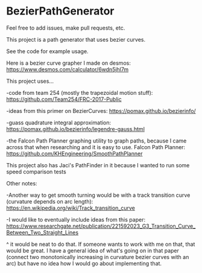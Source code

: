 # BezierPathGenerator



Feel free to add issues, make pull requests, etc.

This project is a path generator that uses bezier curves.

See the code for example usage.

Here is a bezier curve grapher I made on desmos: https://www.desmos.com/calculator/6wdn5jhl7m

This project uses...

-code from team 254 (mostly the trapezoidal motion stuff): https://github.com/Team254/FRC-2017-Public

-ideas from this primer on BezierCurves: https://pomax.github.io/bezierinfo/

-guass quadrature integral approximation: https://pomax.github.io/bezierinfo/legendre-gauss.html

-the Falcon Path Planner graphing utility to graph paths, because I came across that when researching and it is easy to use. Falcon Path Planner: https://github.com/KHEngineering/SmoothPathPlanner

This project also has Jaci's PathFinder in it because I wanted to run some speed comparison tests

Other notes:

-Another way to get smooth turning would be with a track transition curve (curvature depends on arc length): https://en.wikipedia.org/wiki/Track_transition_curve

-I would like to eventually include ideas from this paper: https://www.researchgate.net/publication/221592023_G3_Transition_Curve_Between_Two_Straight_Lines

^ it would be neat to do that. If someone wants to work with me on that, that would be great. I have a general idea of what's going on in that paper (connect two monotonically increasing in curvature bezier curves with an arc) but have no idea how I would go about implementing that.
